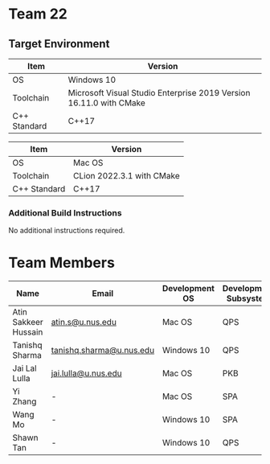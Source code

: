 # Team 22

## Target Environment

Item | Version
-|-
OS | Windows 10
Toolchain | Microsoft Visual Studio Enterprise 2019 Version 16.11.0 with CMake
C++ Standard | C++17

Item | Version
-|-
OS | Mac OS
Toolchain | CLion 2022.3.1 with CMake
C++ Standard | C++17

### Additional Build Instructions

No additional instructions required.

# Team Members

| Name  | Email | Development OS  | Development Subsystem |
| ------------- | ------------- | ------------- | ------------- |
| Atin Sakkeer Hussain  | atin.s@u.nus.edu  | Mac OS  | QPS  |
| Tanishq Sharma  | tanishq.sharma@u.nus.edu  | Windows 10  | QPS  |
| Jai Lal Lulla  | jai.lulla@u.nus.edu  | Mac OS  | PKB  |
| Yi Zhang  | -  | Mac OS  | SPA  |
| Wang Mo  | -  | Windows 10  | SPA  |
| Shawn Tan  | -  | Windows 10  | QPS  |
